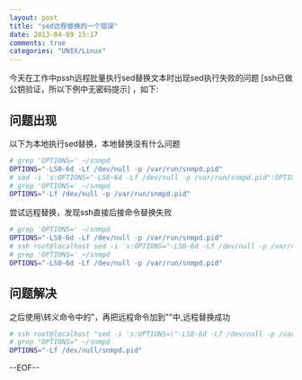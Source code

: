 ```yaml
---
layout: post
title: "sed远程替换的一个错误"
date: 2013-04-09 15:17
comments: true
categories: "UNIX/Linux"
---
```


今天在工作中pssh远程批量执行sed替换文本时出现sed执行失败的问题 [ssh已做公钥验证，所以下例中无密码提示] ，如下:

<!--more-->

## 问题出现
以下为本地执行sed替换，本地替换没有什么问题
``` bash
# grep 'OPTIONS=' ~/snmpd 
OPTIONS="-LS0-6d -Lf /dev/null -p /var/run/snmpd.pid"
# sed -i 's:OPTIONS="-LS0-6d -Lf /dev/null -p /var/run/snmpd.pid":OPTIONS="-Lf /dev/null -p /var/run/snmpd.pid":g' snmpd
# grep 'OPTIONS=' ~/snmpd 
OPTIONS="-Lf /dev/null -p /var/run/snmpd.pid"
```

尝试远程替换，发现ssh直接后接命令替换失败
``` bash
# grep 'OPTIONS=' ~/snmpd 
OPTIONS="-LS0-6d -Lf /dev/null -p /var/run/snmpd.pid"
# ssh root@localhost sed -i 's:OPTIONS="-LS0-6d -Lf /dev/null -p /var/run/snmpd.pid":OPTIONS="-Lf /dev/null/snmpd.pid":g' ~/snmpd 
# grep 'OPTIONS=' ~/snmpd 
OPTIONS="-LS0-6d -Lf /dev/null -p /var/run/snmpd.pid"
```


## 问题解决
之后使用\转义命令中的"，再把远程命令加到""中,远程替换成功
``` bash
# ssh root@localhost "sed -i 's:OPTIONS=\"-LS0-6d -Lf /dev/null -p /var/run/snmpd.pid\":OPTIONS=\"-Lf /dev/null/snmpd.pid\":g' ~/snmpd"
# grep "OPTIONS=" ~/snmpd
OPTIONS="-Lf /dev/null/snmpd.pid"
```

--EOF--
